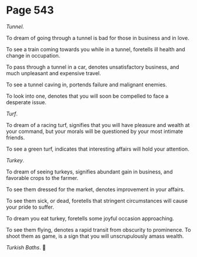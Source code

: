 # Page 543
_Tunnel_.


To dream of going through a tunnel is bad for those in business
and in love.


To see a train coming towards you while in a tunnel, foretells ill health
and change in occupation.


To pass through a tunnel in a car, denotes unsatisfactory business,
and much unpleasant and expensive travel.


To see a tunnel caving in, portends failure and malignant enemies.


To look into one, denotes that you will soon be compelled to face
a desperate issue.


_Turf_.


To dream of a racing turf, signifies that you will have pleasure
and wealth at your command, but your morals will be questioned
by your most intimate friends.


To see a green turf, indicates that interesting affairs will
hold your attention.


_Turkey_.


To dream of seeing turkeys, signifies abundant gain in business,
and favorable crops to the farmer.


To see them dressed for the market, denotes improvement in your affairs.


To see them sick, or dead, foretells that stringent circumstances
will cause your pride to suffer.


To dream you eat turkey, foretells some joyful occasion approaching.


To see them flying, denotes a rapid transit from obscurity to prominence.
To shoot them as game, is a sign that you will unscrupulously amass wealth.


_Turkish Baths_.
